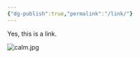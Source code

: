 ```yaml
---
{"dg-publish":true,"permalink":"/link/"}
---
```



Yes, this is a link.

![calm.jpg](/img/user/calm.jpg)